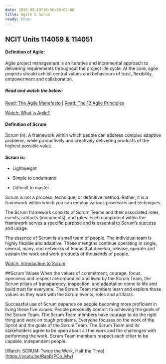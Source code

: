 ```yaml
---
date: 2019-03-19T16:50:16+02:00
title: Agile & Scrum
ready: true
---
```


## NCIT Units 114059 & 114051

#### Definition of Agile:
Agile project management is an iterative and incremental approach to delivering requirements throughout the project life cycle. At the core, agile projects should exhibit central values and behaviours of trust, flexibility, empowerment and collaboration.

##### Read and watch the below:
[Read: The Agile Manefesto](https://agilemanifesto.org/) | [Read: The 12 Agile Principles](https://agilemanifesto.org/principles.html)

[Watch: What is Agile?](https://youtu.be/Z9QbYZh1YXY)

#### Definition of Scrum
Scrum (n): A framework within which people can address complex adaptive problems, while productively and creatively delivering products of the highest possible value.

#### Scrum is:

- Lightweight

- Simple to understand

- Difficult to master

Scrum is not a process, technique, or definitive method. Rather, it is a framework within which you can employ various processes and techniques.

The Scrum framework consists of Scrum Teams and their associated roles, events, artifacts (documents), and rules. Each component within the framework serves a specific purpose and is essential to Scrum’s success and usage.

The essence of Scrum is a small team of people. The individual team is highly flexible and adaptive. These strengths continue operating in single, several, many, and networks of teams that develop, release, operate and sustain the work and work products of thousands of people.

[Watch: Introduction to Scrum](https://youtu.be/9TycLR0TqFA)

##Scrum Values
When the values of commitment, courage, focus, openness and respect are embodied and lived by the Scrum Team, the Scrum pillars of transparency, inspection, and adaptation come to life and build trust for everyone. The Scrum Team members learn and explore those values as they work with the Scrum events, roles and artifacts.

Successful use of Scrum depends on people becoming more proficient in living these five values. People personally commit to achieving the goals of the Scrum Team. The Scrum Team members have courage to do the right thing and work on tough problems. Everyone focuses on the work of the Sprint and the goals of the Scrum Team. The Scrum Team and its stakeholders agree to be open about all the work and the challenges with performing the work. Scrum Team members respect each other to be capable, independent people.

[Watch: SCRUM: Twice the Work, Half the Time] (https://youtu.be/RaaBrPCo_Mw)


